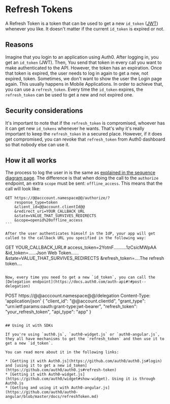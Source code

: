 # Refresh Tokens

A Refresh Token is a token that can be used to get a new `id_token` ([JWT](http://docs.auth0.com/jwt)) whenever you like. It doesn't matter if the current `id_token` is expired or not.

## Reasons

Imagine that you login to an application using Auth0. After logging in, you get an `id_token` (JWT). Then, You send that token in every call you want to make authenticated to the API. However, the token has an expiration. Once that token is expired, the user needs to log in again to get a new, not expired, token. Sometimes, we don't want to show the user the Login page again. This usually happens in Mobile Applications. In order to achieve that, you can use a `refresh_token`. Every time the `id_token` expires, the `refresh_token` can be used to get a new and not expired one.

## Security considerations

It's important to note that if the `refresh_token` is compromised, whoever has it can get new `id_tokens` whenever he wants. That's why it's really important to keep the `refresh_token` in a secured place. 
However, if it does get compromised, you can revoke that `refresh_token` from Auth0 dashboard so that nobody else can use it.

## How it all works

The process to log the user in is the same as [explained in the sequence diagram page](https://docs.auth0.com/sequence-diagrams). The difference is that when doing the call to the `authorize` endpoint, an extra `scope` must be sent: `offline_access`. This means that the call will look like:

````
GET https://@@acccount.namespace@@/authorize/?
    response_type=token
    &client_id=@@account.clientId@@
    &redirect_uri=YOUR_CALLBACK_URL
    &state=VALUE_THAT_SURVIVES_REDIRECTS
    &scope=openid%20offline_access
```

After the user authenticates himself in the IdP, your app will get called to the callback URL you specified in the following way:

````
GET YOUR_CALLBACK_URL#
    access_token=2YotnF..........1zCsicMWpAA
    &id_token=......Json Web Token......
    &state=VALUE_THAT_SURVIVES_REDIRECTS
    &refresh_token=....The refresh token....
```

Now, every time you need to get a new `id_token`, you can call the [Delegation endpoint](https://docs.auth0.com/auth-api#!#post--delegation)

````
POST https://@@acccount.namespace@@/delegation
Content-Type: 'application/json'
{
  "client_id":       "@@account.clientId",
  "grant_type":      "urn:ietf:params:oauth:grant-type:jwt-bearer",
  "refresh_token":   "your_refresh_token",
  "api_type":        "app"
}
```

## Using it with SDKs

If you're using `auth0.js`, `auth0-widget.js` or `auth0-angular.js`, they all have mechanisms to get the `refresh_token` and then use it to get a new `id_token`.

You can read more about it in the following links:

* [Getting it with Auth0.js](https://github.com/auth0/auth0.js#login)  and [using it to get a new id_token](https://github.com/auth0/auth0.js#refresh-token)
* [Getting it with Auth0-widget.js](https://github.com/auth0/widget#show-widget). Using it is through Auth0.js
* [Getting and using it with Auth0-angular.js](https://github.com/auth0/auth0-angular/blob/master/docs/refreshToken.md)


